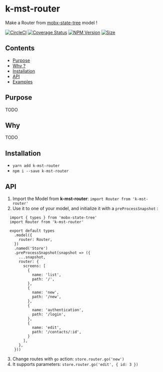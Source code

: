 # k-mst-router

Make a Router from [mobx-state-tree](https://github.com/mobxjs/mobx-state-tree) model !

[![CircleCI](https://circleci.com/gh/alakarteio/k-mst-router.svg?style=shield)](https://circleci.com/gh/alakarteio/k-mst-router) [![Coverage Status](https://coveralls.io/repos/github/alakarteio/k-mst-router/badge.svg?branch=master)](https://coveralls.io/github/alakarteio/k-mst-router?branch=master) [![NPM Version](https://badge.fury.io/js/k-mst-router.svg)](https://www.npmjs.com/package/k-mst-router)
[![Size](http://img.badgesize.io/alakarteio/k-mst-router/master/index.js.svg)]()

## Contents
 - [Purpose](#purpose)
 - [Why ?](#why)
 - [Installation](#installation)
 - [API](#api)
 - [Examples](#examples)

## Purpose
TODO

## Why
TODO

## Installation
 - `yarn add k-mst-router`
 - `npm i --save k-mst-router`

## API
  1. Import the Model from **k-mst-router**: `import Router from 'k-mst-router'`
  2. Use it to one of your model, and initialize it with a `preProcessSnapshot` :
  ```es6
    import { types } from 'mobx-state-tree'
    import Router from 'k-mst-router'

    export default types
      .model({
        router: Router,
      })
      .named('Store')
      .preProcessSnapshot(snapshot => ({
        ...snapshot,
        router: {
          screens: [
            {
              name: 'list',
              path: '/',
            },
            {
              name: 'new',
              path: '/new',
            },
            {
              name: 'authentication',
              path: '/login',
            },
            {
              name: 'edit',
              path: '/contacts/:id',
            }
          ],
        },
      }))
  ```
  3. Change routes with `go` action: `store.router.go('new')`
  4. It supports parameters: `store.router.go('edit', { id: 3 })`
